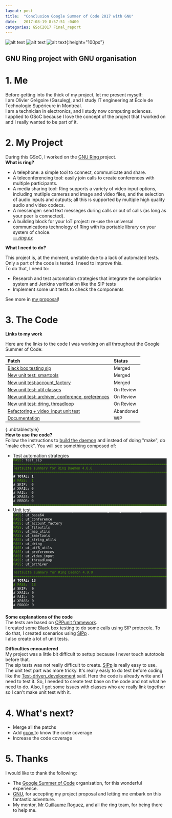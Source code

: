 ```yaml
---
layout: post
title:  "Conclusion Google Summer of Code 2017 with GNU"
date:   2017-08-19 8:57:51 -0400
categories: GSoC2017 Final_report
---
```




![alt text](https://developers.google.com/open-source/gsoc/resources/downloads/GSoC-icon-192.png "GSoC")
![alt text](https://upload.wikimedia.org/wikipedia/commons/thumb/8/83/The_GNU_logo.png/220px-The_GNU_logo.png "GNU")
![alt text](https://ring.cx/profiles/tatooine/themes/naboo/images/ring-bomor/tagline/logo-ring-tagline-EN-couleur.svg "Ring"){:height="100px"}<br>
## GNU Ring project with GNU organisation

# 1. Me

Before getting into the thick of my project, let me present myself: <br>
I am Olivier Grégoire (Gasuleg), and I study IT engineering at École de Technologie Supérieure in Montreal. <br>
I am a technician in electronics, and I study now computing sciences. <br>
I applied to GSoC because I love the concept of the project that I worked on and I really wanted to be part of it.

# 2. My Project

During this GSoC, I worked on the <a href="https://ring.cx/"> GNU Ring </a> project. <br>
<strong>What is ring?</strong><br>
* A telephone: a simple tool to connect, communicate and share.
* A teleconferencing tool: easily join calls to create conferences with multiple participants.
* A media sharing tool: Ring supports a variety of video input options, including mutliple cameras and image and video files, and the selection of audio inputs and outputs; all this is supported by multiple high quality audio and video codecs.
* A messenger: send text messeges during calls or out of calls (as long as your peer is connected).
* A building block for your IoT project: re-use the universal communications technology of Ring with its portable library on your system of choice. <br>
<a href="https://ring.cx/en/about/practical">-- <cite>ring.cx</cite> </a>

<strong>What I need to do?</strong><br>

This project is, at the moment, unstable due to a lack of automated tests. Only a part of the code is tested. I need to improve this. <br>
To do that, I need to:
  * Research and test automation strategies that integrate the compilation system and Jenkins verification like the SIP tests
  * Implement some unit tests to check the components <br>

See more in <a href="https://github.com/Gasuleg/proposal-GNU/blob/master/proposalGNU.pdf">my proposal</a>!

# 3. The Code

**Links to my work** <br>

Here are the links to the code I was working on all throughout the Google Summer of Code:


Patch | Status
:--- | :---
<a href="https://gerrit-ring.savoirfairelinux.com/#/c/7167/">Black box testing sip </a> | Merged
<a href="https://gerrit-ring.savoirfairelinux.com/#/c/7677/8">New unit test: smartools </a> | Merged
<a href="https://gerrit-ring.savoirfairelinux.com/#/c/7679/8">New unit test:account_factory </a> | Merged
<a href="https://gerrit-ring.savoirfairelinux.com/#/c/7680/8">New unit test: util classes </a> | On Review
<a href="https://gerrit-ring.savoirfairelinux.com/#/c/7681/7">New unit test: archiver, conference, preferences</a> | On Review
<a href="https://gerrit-ring.savoirfairelinux.com/#/c/7682/7">New unit test: dring, threadloop </a> | On Review
<a href="https://gerrit-ring.savoirfairelinux.com/#/c/7311/">Refactoring + video_input unit test</a>| Abandoned
<a href="https://gerrit-ring.savoirfairelinux.com/#/c/7799/">Documentation </a> | WIP
{:.mbtablestyle}
<br>
**How to use the code?**<br>
Follow the instructions to <a href="https://tuleap.ring.cx/plugins/mediawiki/wiki/ring/index.php/Build_Instructions">build the daemon</a> and instead of doing "make", do "make check". You will see something composed of:<br>
* Test automation strategies<br>
![alt text](https://github.com/Gasuleg/gasuleg.github.io/blob/master/_includes/sipTest.png?raw=true "test SIP")<br>
* Unit test
![alt text](https://github.com/Gasuleg/gasuleg.github.io/blob/master/_includes/unitTest.png?raw=true "unit test")<br>

**Some explanations of the code**<br>
The tests are based on <a href="http://cppunit.sourceforge.net/doc/cvs/index.html">CPPunit framework</a>.<br>
I created some Black box testing to do some calls using SIP protocole. To do that, I created scenarios using <a href="http://sipp.sourceforge.net/doc/reference.html">SIPp</a> . <br>
I also create a lot of unit tests.<br>

**Difficulties encountered**<br>
My project was a little bit difficult to settup because I never touch autotools before that.<br>
The sip tests was not really difficult to create. <a href="http://sipp.sourceforge.net/doc/reference.html">SIPp</a> is really easy to use.<br>
The unit test part was more tricky. It's really easly to do test before coding like the <a href="https://en.wikipedia.org/wiki/Test-driven_development">Test-driven_development</a> said. Here the code is already write and I need to test it. So, I needed to create test base on the code and not what he need to do. Also, I got some issues with classes who are really link together so I can't make unit test with it.

# 4. What's next?

- Merge all the patchs
- Add <a href="https://https://gerrit-ring.savoirfairelinux.com/#/c/7799/cc.gnu.org/onlinedocs/gcc-4.7.3/gcc/Gcov.html">gcov </a>to know the code coverage
- Increase the code coverage


# 5. Thanks

I would like to thank the following:<br>
- The <a href="https://summerofcode.withgoogle.com">Google Summer of Code</a> organisation, for this wonderful experience. <br>
- <a href="https://www.gnu.org">GNU</a>, for accepting my project proposal and letting me embark on this fantastic adventure. <br>
- My mentor, <a href="https://github.com/yomgui1">Mr Guillaume Roguez</a>, and all the ring team, for being there to help me.

